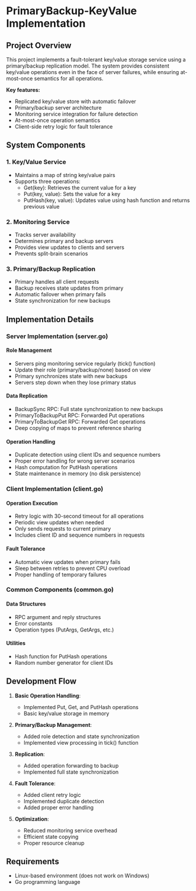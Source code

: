 # PrimaryBackup-KeyValue Implementation

## Project Overview

This project implements a fault-tolerant key/value storage service using a primary/backup replication model. The system provides consistent key/value operations even in the face of server failures, while ensuring at-most-once semantics for all operations.

**Key features:**
- Replicated key/value store with automatic failover
- Primary/backup server architecture
- Monitoring service integration for failure detection
- At-most-once operation semantics
- Client-side retry logic for fault tolerance

## System Components

### 1. Key/Value Service
- Maintains a map of string key/value pairs
- Supports three operations:
  - Get(key): Retrieves the current value for a key
  - Put(key, value): Sets the value for a key
  - PutHash(key, value): Updates value using hash function and returns previous value

### 2. Monitoring Service
- Tracks server availability
- Determines primary and backup servers
- Provides view updates to clients and servers
- Prevents split-brain scenarios

### 3. Primary/Backup Replication
- Primary handles all client requests
- Backup receives state updates from primary
- Automatic failover when primary fails
- State synchronization for new backups

## Implementation Details

### Server Implementation (server.go)

#### Role Management
- Servers ping monitoring service regularly (tick() function)
- Update their role (primary/backup/none) based on view
- Primary synchronizes state with new backups
- Servers step down when they lose primary status

#### Data Replication
- BackupSync RPC: Full state synchronization to new backups
- PrimaryToBackupPut RPC: Forwarded Put operations
- PrimaryToBackupGet RPC: Forwarded Get operations
- Deep copying of maps to prevent reference sharing

#### Operation Handling
- Duplicate detection using client IDs and sequence numbers
- Proper error handling for wrong server scenarios
- Hash computation for PutHash operations
- State maintenance in memory (no disk persistence)

### Client Implementation (client.go)

#### Operation Execution
- Retry logic with 30-second timeout for all operations
- Periodic view updates when needed
- Only sends requests to current primary
- Includes client ID and sequence numbers in requests

#### Fault Tolerance
- Automatic view updates when primary fails
- Sleep between retries to prevent CPU overload
- Proper handling of temporary failures

### Common Components (common.go)

#### Data Structures
- RPC argument and reply structures
- Error constants
- Operation types (PutArgs, GetArgs, etc.)

#### Utilities
- Hash function for PutHash operations
- Random number generator for client IDs

## Development Flow

1. **Basic Operation Handling**:
   - Implemented Put, Get, and PutHash operations
   - Basic key/value storage in memory

2. **Primary/Backup Management**:
   - Added role detection and state synchronization
   - Implemented view processing in tick() function

3. **Replication**:
   - Added operation forwarding to backup
   - Implemented full state synchronization

4. **Fault Tolerance**:
   - Added client retry logic
   - Implemented duplicate detection
   - Added proper error handling

5. **Optimization**:
   - Reduced monitoring service overhead
   - Efficient state copying
   - Proper resource cleanup


## Requirements
- Linux-based environment (does not work on Windows)
- Go programming language
